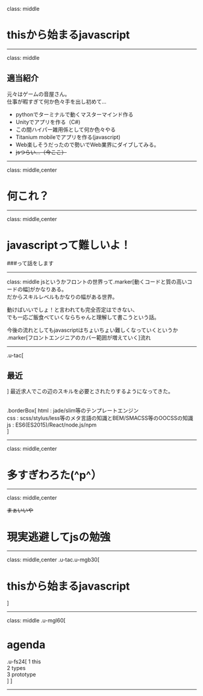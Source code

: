 class: middle

# thisから始まるjavascript
---

class: middle
## 適当紹介

元々はゲームの音屋さん。<br>
仕事が暇すぎて何か色々手を出し初めて...

- pythonでターミナルで動くマスターマインド作る
- Unityでアプリを作る（C#)
- この間ハイパー雑用係として何か色々やる
- Titanium mobileでアプリを作る(javascript)
- Web楽しそうだったので勢いでWeb業界にダイブしてみる。<br>
- ~~jsつらい…（今ここ）~~
---
class: middle,center

# 何これ？
---
class: middle,center

# javascriptって難しいよ！
###って話をします

---
class: middle
jsというかフロントの世界って.marker[動くコードと質の高いコードの幅]がかなりある。<br>
だからスキルレベルもかなりの幅がある世界。<br>

動けばいいでしょ！と言われても完全否定はできない、<br>
でも一応ご飯食べていくならちゃんと理解して書こうという話。

今後の流れとしてもjavascriptはちょいちょい難しくなっていくというか<br>
.marker[フロントエンジニアのカバー範囲が増えていく]流れ<br>

---
.u-tac[
## 最近
]
最近求人でこの辺のスキルを必要とされたりするようになってきた。<br><br>

.borderBox[
html : jade/slim等のテンプレートエンジン<br>
css : scss/stylus/less等のメタ言語の知識とBEM/SMACSS等のOOCSSの知識<br>
js : ES6(ES2015)/React/node.js/npm<br>
]

---
class: middle,center
# 多すぎわろた(^p^）

---
class: middle,center

~~まぁいいや~~
# 現実逃避してjsの勉強

---
class: middle,center
.u-tac.u-mgb30[
# thisから始まるjavascript
]

---
class: middle
.u-mgl60[
# agenda
.u-fs24[
1  this<br>
2  types<br>
3  prototype<br>
]
]

---